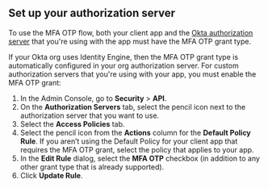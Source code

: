 ## Set up your authorization server

To use the MFA OTP flow, both your client app and the [Okta authorization server](/docs/concepts/auth-servers/) that you're using with the app must have the MFA OTP grant type.

If your Okta org uses Identity Engine, then the MFA OTP grant type is automatically configured in your org authorization server. For custom authorization servers that you're using with your app, you must enable the MFA OTP grant:

1. In the Admin Console, go to **Security** > **API**.
2. On the **Authorization Servers** tab, select the pencil icon next to the authorization server that you want to use.
3. Select the **Access Policies** tab.
4. Select the pencil icon from the **Actions** column for the **Default Policy Rule**.
    If you aren’t using the Default Policy for your client app that requires the MFA OTP grant, select the policy that applies to your app.
5. In the **Edit Rule** dialog, select the **MFA OTP** checkbox (in addition to any other grant type that is already supported).
6. Click **Update Rule**.

